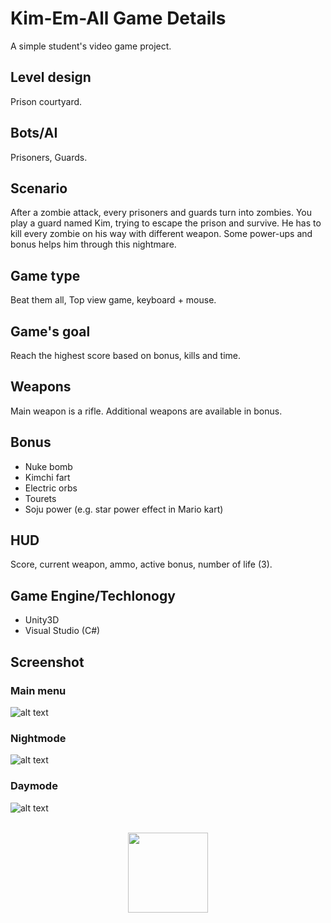 # Kim-Em-All Game Details
A simple student's video game project.<br />

## Level design
Prison courtyard.
## Bots/AI
Prisoners, Guards.
## Scenario
After a zombie attack, every prisoners and guards turn into zombies. You play a guard named Kim, trying to escape the prison and survive. He has to kill every zombie on his way with different weapon. Some power-ups and bonus helps him through this nightmare. 
## Game type
Beat them all, Top view game, keyboard + mouse.
## Game's goal
Reach the highest score based on bonus, kills and time. 
## Weapons
Main weapon is a rifle. Additional weapons are available in bonus.
## Bonus
-	Nuke bomb
-	Kimchi fart 
-	Electric orbs
-	Tourets
-	Soju power (e.g. star power effect in Mario kart)
## HUD
Score, current weapon, ammo, active bonus, number of life (3).
## Game Engine/Techlonogy
- Unity3D
- Visual Studio (C#)
## Screenshot
### Main menu
![alt text](http://drive.google.com/uc?export=view&id=0BwOX68QsRQ7acDhPWXJNRHNTdVU)
### Nightmode
![alt text](http://drive.google.com/uc?export=view&id=0BwOX68QsRQ7aSmlwcFZXTjZLXzg)
### Daymode
![alt text](http://drive.google.com/uc?export=view&id=0BwOX68QsRQ7aYUlfVlRpUnJkYW8)
<br><br>
<p align="center"><img width="128" src="https://unity3d.com/profiles/unity3d/themes/unity/images/mwu/logos/mwu-logo.png" /></p>
